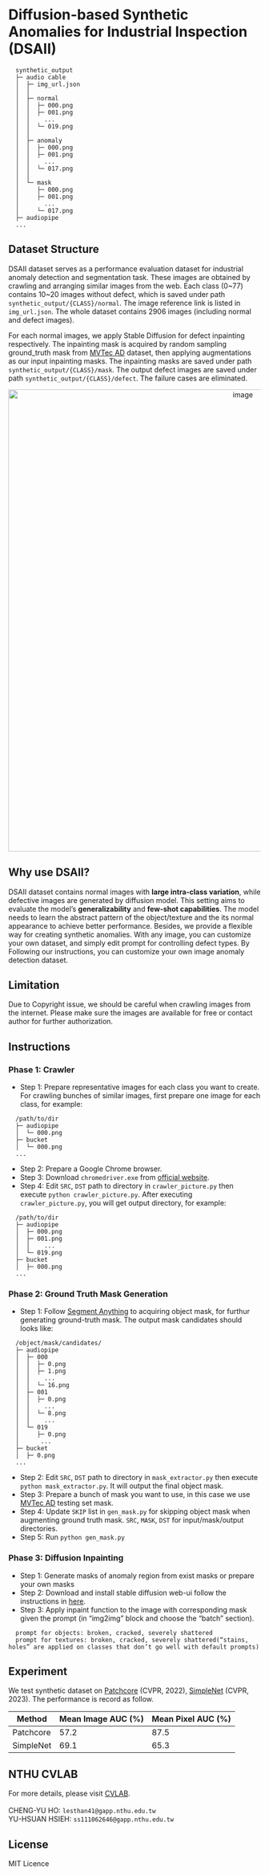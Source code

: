 # Diffusion-based Synthetic Anomalies for Industrial Inspection (DSAII)
```clike=
  synthetic_output
  ├─ audio cable
  │  ├─ img_url.json
  │  │
  │  ├─ normal
  │  │  ├─ 000.png
  │  │  ├─ 001.png
  │  │    ...
  │  │  └─ 019.png
  │  │
  │  ├─ anomaly
  │  │  ├─ 000.png
  │  │  ├─ 001.png
  │  │    ...
  │  │  └─ 017.png
  │  │
  │  └─ mask
  │     ├─ 000.png
  │     ├─ 001.png
  │       ...
  │     └─ 017.png
  ├─ audiopipe
  ...
```

## Dataset Structure
DSAII dataset serves as a performance evaluation dataset for industrial anomaly detection and segmentation task. These images are obtained by crawling and arranging similar images from the web. Each class (0\~77) contains 10\~20 images without defect, which is saved under path `synthetic_output/{CLASS}/normal`. The image reference link is listed in `img_url.json`. The whole dataset contains 2906 images (including normal and defect images).

For each normal images, we apply Stable Diffusion for defect inpainting respectively. The inpainting mask is acquired by random sampling ground_truth mask from [MVTec AD](https://www.mvtec.com/company/research/datasets/mvtec-ad) dataset, then applying augmentations as our input inpainting masks. The inpainting masks are saved under path `synthetic_output/{CLASS}/mask`. The output defect images are saved under path `synthetic_output/{CLASS}/defect`. The failure cases are eliminated.

<p align="center">
  <img width="921" alt="image" src="https://github.com/lessthan41/NTHU-CVLAB-Synthetic-Images/assets/43234148/2f58dd38-e821-46ec-9324-4bf6ceab5d87">
</p>

## Why use DSAII?
DSAII dataset contains normal images with **large intra-class variation**, while defective images are generated by diffusion model. This setting aims to evaluate the model’s **generalizability** and **few-shot capabilities**. The model needs to learn the abstract pattern of the object/texture and the its normal appearance to achieve better performance. Besides, we provide a flexible way for creating synthetic anomalies. With any image, you can customize your own dataset, and simply edit prompt for controlling defect types. By Following our instructions, you can customize your own image anomaly detection dataset.

<!--- ## Dataset Download
For downloading our synthetic dataset, please visit <a href="https://drive.google.com/file/d/148yCBS_6I7WqSMbgY4LTKq97Nb5NTS2L/view?usp=sharing" target="_blank">synthetic_output</a>. For the convenience, <a href="https://drive.google.com/file/d/1j4iDajm9rt1Pj0Numpn0-4tT6rnyM7EL/view?usp=sharing" target="_blank">synthetic_mvtec_like</a> is also provided with same structure as MVTecAD dataset. -->

## Limitation
Due to Copyright issue, we should be careful when crawling images from the internet. Please make sure the images are available for free or contact author for further authorization.

## Instructions
### Phase 1: Crawler
* Step 1: Prepare representative images for each class you want to create.    
For crawling bunches of similar images, first prepare one image for each class, for example:
```clike=
  /path/to/dir
  ├─ audiopipe
  │  └─ 000.png
  ├─ bucket
  │  └─ 000.png
  ...
```
* Step 2: Prepare a Google Chrome browser.    
* Step 3: Download `chromedriver.exe` from <a href="https://chromedriver.chromium.org/downloads" target="_blank">official website</a>.
* Step 4: Edit `SRC`, `DST` path to directory in `crawler_picture.py` then execute `python crawler_picture.py`.
After executing `crawler_picture.py`, you will get output directory, for example:
```clike=
  /path/to/dir
  ├─ audiopipe
  │  ├─ 000.png
  │  ├─ 001.png
  │  │    ...
  │  └─ 019.png
  ├─ bucket
  │  ├─ 000.png
  ...
```

### Phase 2: Ground Truth Mask Generation
* Step 1: Follow <a href="https://github.com/facebookresearch/segment-anything" target="_blank">Segment Anything</a> to acquiring object mask, for furthur generating ground-truth mask.
The output mask candidates should looks like:
```clike=
  /object/mask/candidates/
  ├─ audiopipe
  │  ├─ 000
  │  │  ├─ 0.png
  │  │  ├─ 1.png
  │  │    ...
  │  │  └─ 16.png
  │  ├─ 001
  │  │  ├─ 0.png
  │  │    ...
  │  │  └─ 8.png
  │  │    ...
  │  └─ 019
  │     ├─ 0.png
  │      ...
  ├─ bucket
  │  ├─ 0.png
  ...
```
* Step 2: Edit `SRC`, `DST` path to directory in `mask_extractor.py` then execute `python mask_extractor.py`. It will output the final object mask.
* Step 3: Prepare a bunch of mask you want to use, in this case we use [MVTec AD](https://www.mvtec.com/company/research/datasets/mvtec-ad) testing set mask.
* Step 4: Update `SKIP` list in `gen_mask.py` for skipping object mask when augmenting ground truth mask. `SRC`, `MASK`, `DST` for input/mask/output directories.
* Step 5: Run `python gen_mask.py`

### Phase 3: Diffusion Inpainting
* Step 1: Generate masks of anomaly region from exist masks or prepare your own masks
* Step 2: Download and install stable diffusion web-ui follow the instructions in [here](https://github.com/AUTOMATIC1111/stable-diffusion-webui).
* Step 3: Apply inpaint function to the image with corresponding mask given the prompt (in “img2img” block and choose the “batch” section).
```
  prompt for objects: broken, cracked, severely shattered
  prompt for textures: broken, cracked, severely shattered(“stains, holes” are applied on classes that don’t go well with default prompts)
```

## Experiment
We test synthetic dataset on [Patchcore](https://github.com/amazon-science/patchcore-inspection) (CVPR, 2022), [SimpleNet](https://github.com/DonaldRR/SimpleNet) (CVPR, 2023). The performance is record as follow.

| Method | Mean Image AUC (%) | Mean Pixel AUC (%)|
|-----|-----|--------|
|Patchcore | 57.2 |   87.5    |
|SimpleNet  |69.1    |   65.3  |

## NTHU CVLAB
For more details, please visit [CVLAB](https://cv.cs.nthu.edu.tw/).
<br><br>
CHENG-YU HO: `lesthan41@gapp.nthu.edu.tw` <br>
YU-HSUAN HSIEH: `ss111062646@gapp.nthu.edu.tw`

## License
MIT Licence
